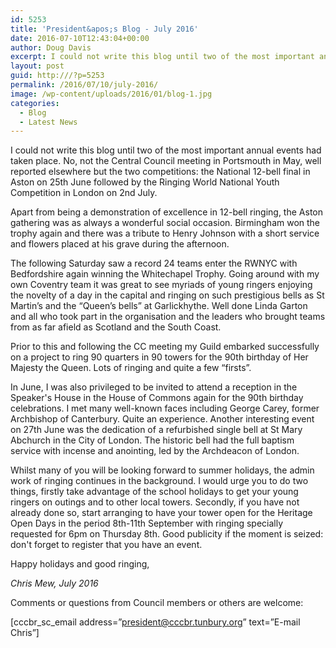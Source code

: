 ```yaml
---
id: 5253
title: 'President&apos;s Blog - July 2016'
date: 2016-07-10T12:43:04+00:00
author: Doug Davis
excerpt: I could not write this blog until two of the most important annual events had taken place. No, not the Central Council meeting in Portsmouth in May
layout: post
guid: http:///?p=5253
permalink: /2016/07/10/july-2016/
image: /wp-content/uploads/2016/01/blog-1.jpg
categories:
  - Blog
  - Latest News
---
```

I could not write this blog until two of the most important annual events had taken place. No, not the Central Council meeting in Portsmouth in May, well reported elsewhere but the two competitions: the National 12-bell final in Aston on 25th June followed by the Ringing World National Youth Competition in London on 2nd July.

Apart from being a demonstration of excellence in 12-bell ringing, the Aston gathering was as always a wonderful social occasion. Birmingham won the trophy again and there was a tribute to Henry Johnson with a short service and flowers placed at his grave during the afternoon.

The following Saturday saw a record 24 teams enter the RWNYC with Bedfordshire again winning the Whitechapel Trophy. Going around with my own Coventry team it was great to see myriads of young ringers enjoying the novelty of a day in the capital and ringing on such prestigious bells as St Martin’s and the “Queen’s bells” at Garlickhythe. Well done Linda Garton and all who took part in the organisation and the leaders who brought teams from as far afield as Scotland and the South Coast.

Prior to this and following the CC meeting my Guild embarked successfully on a project to ring 90 quarters in 90 towers for the 90th birthday of Her Majesty the Queen. Lots of ringing and quite a few &#8220;firsts&#8221;.

In June, I was also privileged to be invited to attend a reception in the Speaker&apos;s House in the House of Commons again for the 90th birthday celebrations. I met many well-known faces including George Carey, former Archbishop of Canterbury. Quite an experience. Another interesting event on 27th June was the dedication of a refurbished single bell at St Mary Abchurch in the City of London. The historic bell had the full baptism service with incense and anointing, led by the Archdeacon of London.

Whilst many of you will be looking forward to summer holidays, the admin work of ringing continues in the background. I would urge you to do two things, firstly take advantage of the school holidays to get your young ringers on outings and to other local towers. Secondly, if you have not already done so, start arranging to have your tower open for the Heritage Open Days in the period 8th-11th September with ringing specially requested for 6pm on Thursday 8th. Good publicity if the moment is seized: don&apos;t forget to register that you have an event.

Happy holidays and good ringing,

_Chris Mew, July 2016_

Comments or questions from Council members or others are welcome:

[cccbr\_sc\_email address=&#8221;president@cccbr.tunbury.org&#8221; text=&#8221;E-mail Chris&#8221;]
